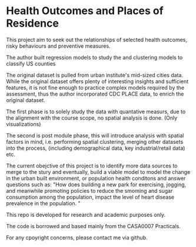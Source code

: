 # Health Outcomes and Places of Residence

This project aim to seek out the relationships of selected health outcomes, risky behaviours and preventive measures. 

The author built regression models to study the and clustering models to classify US counties

The original dataset is pulled from urban institute's mid-sized cities data. While the original dataset offers plenty of interesting insights and sufficient features, it is not fine enough to practice complex models required by the assessment, thus the author incorporated CDC PLACE data, to enrich the original dataset.

The first phase is to solely study the data with quantative measurs, due to the alignment with the course scope, no spatial analysis is done. (Only visualizations)

The second is post module phase, this will introduce analysis with spatial factors in mind, i.e. performing spatial clustering, merging other datasets into the process, (including demographical data, key industrial/retail data) etc.

The current obejctive of this project is to identify more data sources to merge to the stury and eventually, build a viable model to model the change in the urban built environment, or population health conditons and answer questions such as: "How does building a new park for exercising, jogging, and meanwhile promoting policies to reduce the smoming and sugar consumption among the population, impact the level of heart disease prevalence in the population. "


This repo is developed for research and academic purposes only.

The code is borrowed and based mainly from the CASA0007 Practicals.

For any cpoyright concerns, please contact me via github.

